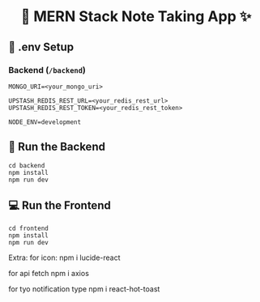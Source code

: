 <h1 align="center">📝 MERN Stack Note Taking App ✨</h1>


## 🧪 .env Setup

### Backend (`/backend`)

```
MONGO_URI=<your_mongo_uri>

UPSTASH_REDIS_REST_URL=<your_redis_rest_url>
UPSTASH_REDIS_REST_TOKEN=<your_redis_rest_token>

NODE_ENV=development
```

## 🔧 Run the Backend

```
cd backend
npm install
npm run dev
```

## 💻 Run the Frontend

```
cd frontend
npm install
npm run dev
```
Extra:
for icon:
npm i lucide-react  

for api fetch
npm i axios

for tyo notification type
npm i react-hot-toast
